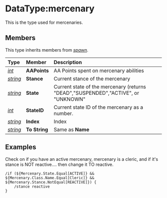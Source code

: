 # DataType:mercenary

This is the type used for mercenaries.

## Members

This type inherits members from [_spawn_](datatype-spawn.md).

| **Type** | **Member** | **Description** |
| :--- | :--- | :--- |
| [_int_](datatype-int.md) | **AAPoints** | AA Points spent on mercenary abilities |
| [_string_](datatype-string.md) | **Stance** | Current stance of the mercenary |
| [_string_](datatype-string.md) | **State** | Current state of the mercenary \(returns "DEAD","SUSPENDED","ACTIVE", or "UNKNOWN" |
| [_int_](datatype-int.md) | **StateID** | Current state ID of the mercenary as a number. |
| [_string_](datatype-string.md) | **Index** | Index |
| [_string_](datatype-string.md) | **To String** | Same as **Name** |

## Examples

Check on if you have an active mercenary, mercenary is a cleric, and if it's stance is NOT reactive.... then change it TO reactive.

```text
/if (${Mercenary.State.Equal[ACTIVE]} && ${Mercenary.Class.Name.Equal[Cleric]} && ${Mercenary.Stance.NotEqual[REACTIVE]}) {
    /stance reactive
}
```


